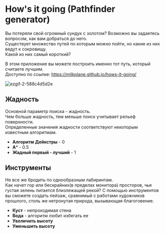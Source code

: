 # How's it going (Pathfinder generator)

Вы потеряли свой огромный сундук с золотом? Возможно вы задаетесь вопросом, как вам добраться до него. <br />
Существует множество путей по которым можно пойти, но какие из них ведут к сокровищу.<br />
Какой из них самый короткий? <br />

В этом приложение вы можете построить именно тот путь, который считаете лучшим. <br />
Доступно по ссылке: https://milkplane.github.io/hows-it-going/ <br />

![ezgif-2-588c4d5d2e](https://user-images.githubusercontent.com/61702636/154848211-2c165b93-a51f-47b6-9d90-bb2f58e04e0b.gif)

## Жадность

Основной параметр поиска - жадность. <br />
Чем больше жадность, тем меньше поиск учитывает рельеф поверхности. <br />
Определенные значения жадности соответствуют некоторым известным алгоритмам. <br />
- **Алгоритм Дейкстры** - 0 <br />
- **A*** - 0.5 <br />
- **Жадный первый - лучший** - 1 <br />

## Инструменты 

Не все же бродить по однообразным лабиринтам. <br />
Как начет гор или бескрайних(в пределах монитора) просторов, чья густая зелень питается близлежащей рекой?
С помощью инструментов вы сможете создать пейзаж, сравнимый с работами художников прошлого, столь же нетронутая природа, вызывающая благоговение.

- **Куст** - непроходимая стена
- **Вода** - алгоритм любит избегать ее
- **Увеличить высоту**
- **Уменьшить высоту**
